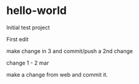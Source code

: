 # hello-world
Initial test project

First edit

make change in 3 and commit/push
a 2nd change

change 1 - 2 mar

make a change from web and commit it.
